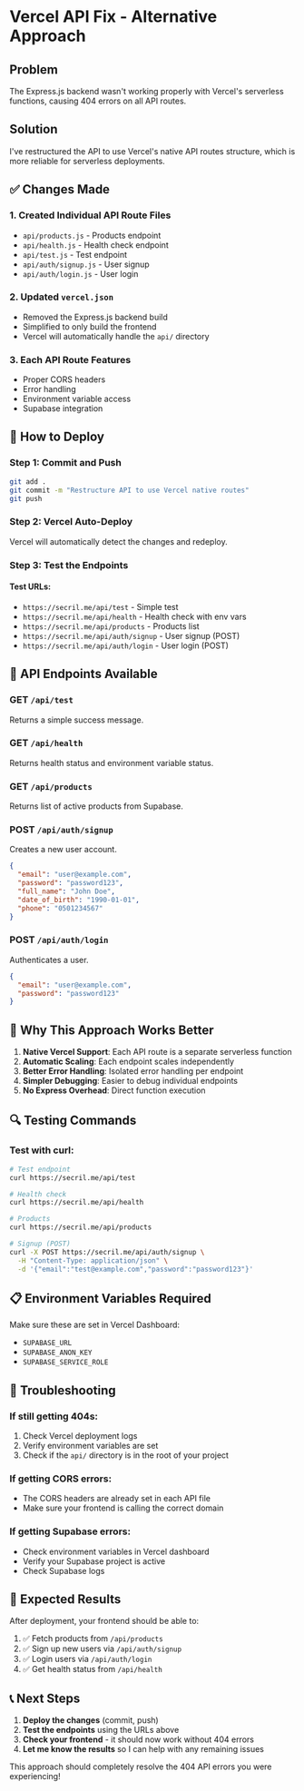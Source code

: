 # Vercel API Fix - Alternative Approach

## Problem
The Express.js backend wasn't working properly with Vercel's serverless functions, causing 404 errors on all API routes.

## Solution
I've restructured the API to use Vercel's native API routes structure, which is more reliable for serverless deployments.

## ✅ Changes Made

### 1. Created Individual API Route Files
- `api/products.js` - Products endpoint
- `api/health.js` - Health check endpoint  
- `api/test.js` - Test endpoint
- `api/auth/signup.js` - User signup
- `api/auth/login.js` - User login

### 2. Updated `vercel.json`
- Removed the Express.js backend build
- Simplified to only build the frontend
- Vercel will automatically handle the `api/` directory

### 3. Each API Route Features
- Proper CORS headers
- Error handling
- Environment variable access
- Supabase integration

## 🚀 How to Deploy

### Step 1: Commit and Push
```bash
git add .
git commit -m "Restructure API to use Vercel native routes"
git push
```

### Step 2: Vercel Auto-Deploy
Vercel will automatically detect the changes and redeploy.

### Step 3: Test the Endpoints

#### Test URLs:
- `https://secril.me/api/test` - Simple test
- `https://secril.me/api/health` - Health check with env vars
- `https://secril.me/api/products` - Products list
- `https://secril.me/api/auth/signup` - User signup (POST)
- `https://secril.me/api/auth/login` - User login (POST)

## 🔧 API Endpoints Available

### GET `/api/test`
Returns a simple success message.

### GET `/api/health`
Returns health status and environment variable status.

### GET `/api/products`
Returns list of active products from Supabase.

### POST `/api/auth/signup`
Creates a new user account.
```json
{
  "email": "user@example.com",
  "password": "password123",
  "full_name": "John Doe",
  "date_of_birth": "1990-01-01",
  "phone": "0501234567"
}
```

### POST `/api/auth/login`
Authenticates a user.
```json
{
  "email": "user@example.com",
  "password": "password123"
}
```

## 🎯 Why This Approach Works Better

1. **Native Vercel Support**: Each API route is a separate serverless function
2. **Automatic Scaling**: Each endpoint scales independently
3. **Better Error Handling**: Isolated error handling per endpoint
4. **Simpler Debugging**: Easier to debug individual endpoints
5. **No Express Overhead**: Direct function execution

## 🔍 Testing Commands

### Test with curl:
```bash
# Test endpoint
curl https://secril.me/api/test

# Health check
curl https://secril.me/api/health

# Products
curl https://secril.me/api/products

# Signup (POST)
curl -X POST https://secril.me/api/auth/signup \
  -H "Content-Type: application/json" \
  -d '{"email":"test@example.com","password":"password123"}'
```

## 📋 Environment Variables Required

Make sure these are set in Vercel Dashboard:
- `SUPABASE_URL`
- `SUPABASE_ANON_KEY`
- `SUPABASE_SERVICE_ROLE`

## 🐛 Troubleshooting

### If still getting 404s:
1. Check Vercel deployment logs
2. Verify environment variables are set
3. Check if the `api/` directory is in the root of your project

### If getting CORS errors:
- The CORS headers are already set in each API file
- Make sure your frontend is calling the correct domain

### If getting Supabase errors:
- Check environment variables in Vercel dashboard
- Verify your Supabase project is active
- Check Supabase logs

## 🎉 Expected Results

After deployment, your frontend should be able to:
1. ✅ Fetch products from `/api/products`
2. ✅ Sign up new users via `/api/auth/signup`
3. ✅ Login users via `/api/auth/login`
4. ✅ Get health status from `/api/health`

## 📞 Next Steps

1. **Deploy the changes** (commit, push)
2. **Test the endpoints** using the URLs above
3. **Check your frontend** - it should now work without 404 errors
4. **Let me know the results** so I can help with any remaining issues

This approach should completely resolve the 404 API errors you were experiencing!
